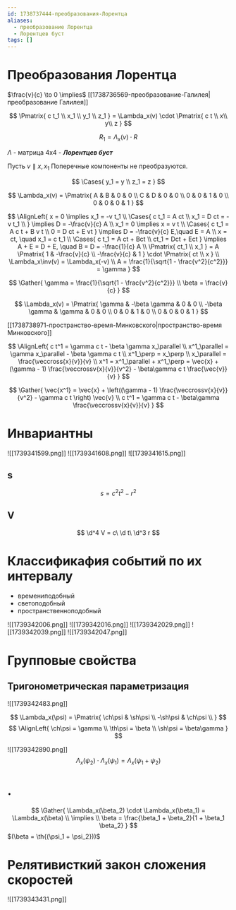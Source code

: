 ```yaml
---
id: 1738737444-преобразования-Лорентца
aliases:
  - преобразование Лорентца
  - Лорентцев буст
tags: []
---
```

# Преобразования Лорентца

$\frac{v}{c} \to 0 \implies$ [[1738736569-преобразование-Галилея|преобразование Галилея]]

$$
\Pmatrix{
c t_1 \\
x_1 \\
y_1 \\
z_1
} = \Lambda_x(v) \cdot \Pmatrix{
c t \\
x\\
y\\
z
}
$$

$$
R_1 = \Lambda_x(v) \cdot R
$$

$\Lambda$ - матрица 4x4 - **_Лорентцев буст_**

Пусть $v \parallel x, x_1$
Поперечные компоненты не преобразуются.

$$
\Cases{
y_1 = y \\
z_1 = z
}
$$

$$
\Lambda_x(v) = \Pmatrix{
A & B & 0 & 0 \\
C & D & 0 & 0 \\
0 & 0 & 1 & 0 \\
0 & 0 & 0 & 1
}
$$

$$
\AlignLeft{
x = 0 \implies x_1 = -v t_1 \\
\Cases{
c t_1 = A ct \\
x_1 = D ct = -v t_1 \\
} \implies D = -\frac{v}{c} A \\
x_1 = 0 \implies x = v t \\
\Cases{
c t_1 = A c t + B v t \\
0 = D ct + E vt
} \implies
D = -\frac{v}{c} E,\quad E = A \\
x = ct, \quad x_1 = c t_1 \\
\Cases{
c t_1 = A ct + Bct \\
ct_1 = Dct + Ect
} \implies A + E = D + E, \quad B = D = -\frac{1}{c} A \\
\Pmatrix{
ct_1 \\
x_1
} = A \Pmatrix{
1 & -\frac{v}{c} \\
-\frac{v}{c} & 1
} \cdot \Pmatrix{
ct \\
x
} \\
\Lambda_x\inv(v) = \Lambda_x(-v) \\
A = \frac{1}{\sqrt{1 - \frac{v^2}{c^2}}} = \gamma
}
$$

$$
\Gather{
\gamma = \frac{1}{\sqrt{1 - \frac{v^2}{c^2}}} \\
\beta = \frac{v}{c}
}
$$

$$
\Lambda_x(v) = \Pmatrix{
\gamma & -\beta \gamma & 0 & 0 \\
-\beta \gamma & \gamma & 0 & 0 \\
0 & 0 & 1 & 0 \\
0 & 0 & 0 & 1
}
$$

[[1738738971-пространство-время-Минковского|пространство-время Минковского]]

$$
\AlignLeft{
c t^1 = \gamma c t - \beta \gamma x_\parallel \\
x^1_\parallel = \gamma x_\parallel - \beta \gamma c t \\
x^1_\perp = x_\perp \\
x_\parallel = \frac{\veccross{x}{v}}{v} \\
x^1 = x^1_\parallel + x^1_\perp =
\vec{x} + (\gamma - 1) \frac{\veccrossv{x}{v}}{v^2} - \beta\gamma c t \frac{\vec{v}}{v}
}
$$

$$
\Gather{
\vec{x^1} = \vec{x} + \left((\gamma - 1) \frac{\veccrossv{x}{v}}{v^2} - \gamma c t \right) \vec{v} \\
c t^1 = \gamma c t - \beta\gamma \frac{\veccrossv{x}{v}}{v}
}
$$

# Инвариантны

![[1739341599.png]]
![[1739341608.png]]
![[1739341615.png]]

## s

$$
s = c^2 t^2 - r^2
$$

## V

$$
\d^4 V = c\ \d t\ \d^3 r
$$

# Классификафия событий по их интервалу

- времениподобный
- светоподобный
- пространственноподобный

![[1739342006.png]]
![[1739342016.png]]
![[1739342029.png]]
![[1739342039.png]]
![[1739342047.png]]

# Групповые свойства

## Тригонометрическая параметризация

![[1739342483.png]]

$$
\Lambda_x(\psi) = \Pmatrix{
\ch\psi & \sh\psi \\
-\sh\psi & \ch\psi \\
}
$$
$$
\AlignLeft{
\ch\psi = \gamma \\
\th\psi = \beta \\
\sh\psi = \beta\gamma
}
$$

![[1739342890.png]]
$$
\Lambda_x(\psi_2) \cdot \Lambda_x(\psi_1) = \Lambda_x(\psi_1 + \psi_2)
$$

# .
$$
\Gather{
\Lambda_x(\beta_2) \cdot \Lambda_x(\beta_1) = \Lambda_x(\beta) \\
\implies \\
\beta = \frac{\beta_1 + \beta_2}{1 + \beta_1 \beta_2}
}
$$
$(\beta = \th{(\psi_1 + \psi_2}))$

# Релятивисткий закон сложения скоростей
![[1739343431.png]]

